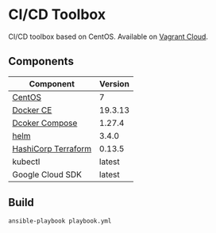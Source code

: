 CI/CD Toolbox
=============

CI/CD toolbox based on CentOS. Available on [Vagrant Cloud](https://app.vagrantup.com/btse/boxes/ci-cd-toolbox).

## Components

| Component           | Version |
| ------------------- | ------- |
| [CentOS             ](https://app.vagrantup.com/bento/boxes/centos-7)           | 7       |
| [Docker CE          ](https://github.com/bt5e/ansible-role-docker-ce)           | 19.3.13 |
| [Dcoker Compose     ](https://github.com/bt5e/ansible-role-docker-compose)      | 1.27.4  |
| [helm               ](https://github.com/bt5e/ansible-role-k8s-helm)            | 3.4.0   |
| [HashiCorp Terraform](https://github.com/bt5e/ansible-role-hashicorp-terraform) | 0.13.5  |
|  kubectl                                                                        | latest  |
|  Google Cloud SDK                                                               | latest  |

## Build

    ansible-playbook playbook.yml
